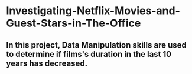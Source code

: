 # Investigating-Netflix-Movies-and-Guest-Stars-in-The-Office

## In this project, Data Manipulation skills are used to determine if films's duration in the last 10 years has decreased. 
